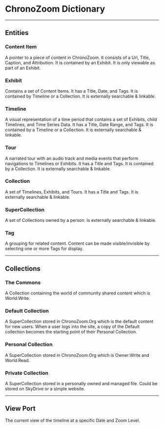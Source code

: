 # ChronoZoom Dictionary #

----------

## Entities ##

### Content Item ###

A pointer to a piece of content in ChronoZoom.  It consists of a Url, Title, Caption, and Attribution.  It is contained by an Exhibit.  It is only viewable as part of an Exhibit.

### Exhibit ###

Contains a set of Content Items.  It has a Title, Date, and Tags.  It is contained by Timeline or a Collection.  It is externally searchable & linkable.

### Timeline ###

A visual representation of a time period that contains a set of Exhibits, child Timelines, and Time Series Data.  It has a Title, Date Range, and Tags.  It is contained by a Timeline or a Collection.  It is externally searchable & linkable.

### Tour ###

A narrated tour with an audio track and media events that perform navigations to Timelines or Exhibits.  It has a Title and Tags.  It is contained by a Collection.  It is externally searchable & linkable.

### Collection ###

A set of Timelines, Exhibits, and Tours.  It has a Title and Tags.  It is externally searchable & linkable.

### SuperCollection ###

A set of Collections owned by a person.  Is externally searchable & linkable.

### Tag ###

A grouping for related content.  Content can be made visible/invisible by selecting one or more Tags for display.

----------

## Collections ##

### The Commons ###

A Collection containing the world of community shared content which is World:Write.

### Default Collection ###

A SuperCollection stored in ChronoZoom.Org which is the default content for new users.  When a user logs into the site, a copy of the Default collection becomes the starting point of their Personal Collection.

### Personal Collection ###

A SuperCollection stored in ChronoZoom.Org which is Owner:Write and World:Read.

### Private Collection ###

A SuperCollection stored in a personally owned and managed file.  Could be stored on SkyDrive or a simple website.

----------

## View Port ##

The current view of the timeline at a specific Date and Zoom Level.